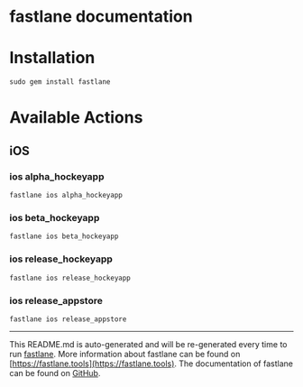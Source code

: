 fastlane documentation
================
# Installation
```
sudo gem install fastlane
```
# Available Actions
## iOS
### ios alpha_hockeyapp
```
fastlane ios alpha_hockeyapp
```

### ios beta_hockeyapp
```
fastlane ios beta_hockeyapp
```

### ios release_hockeyapp
```
fastlane ios release_hockeyapp
```

### ios release_appstore
```
fastlane ios release_appstore
```


----

This README.md is auto-generated and will be re-generated every time to run [fastlane](https://fastlane.tools).
More information about fastlane can be found on [https://fastlane.tools](https://fastlane.tools).
The documentation of fastlane can be found on [GitHub](https://github.com/fastlane/fastlane/tree/master/fastlane).